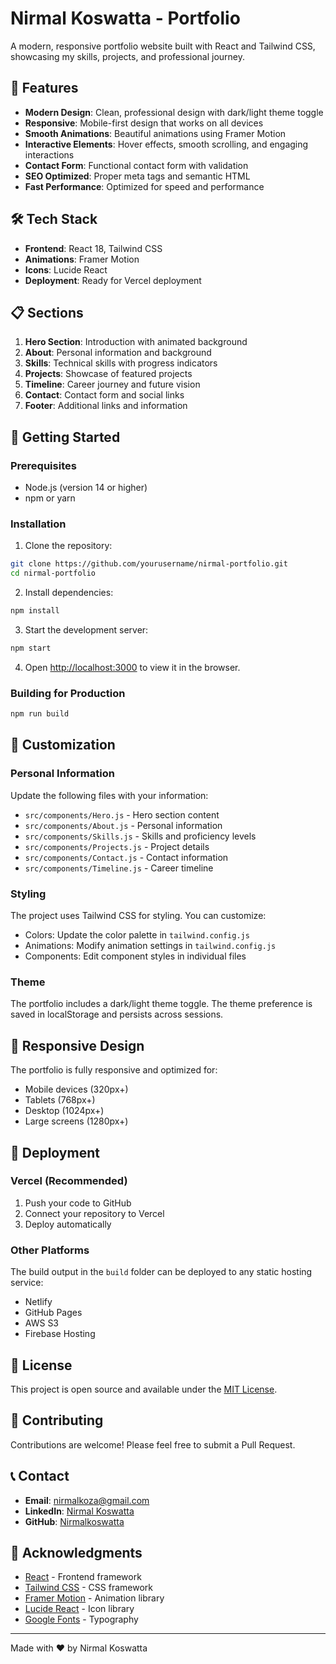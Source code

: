 # Nirmal Koswatta - Portfolio

A modern, responsive portfolio website built with React and Tailwind CSS, showcasing my skills, projects, and professional journey.

## 🚀 Features

- **Modern Design**: Clean, professional design with dark/light theme toggle
- **Responsive**: Mobile-first design that works on all devices
- **Smooth Animations**: Beautiful animations using Framer Motion
- **Interactive Elements**: Hover effects, smooth scrolling, and engaging interactions
- **Contact Form**: Functional contact form with validation
- **SEO Optimized**: Proper meta tags and semantic HTML
- **Fast Performance**: Optimized for speed and performance

## 🛠️ Tech Stack

- **Frontend**: React 18, Tailwind CSS
- **Animations**: Framer Motion
- **Icons**: Lucide React
- **Deployment**: Ready for Vercel deployment

## 📋 Sections

1. **Hero Section**: Introduction with animated background
2. **About**: Personal information and background
3. **Skills**: Technical skills with progress indicators
4. **Projects**: Showcase of featured projects
5. **Timeline**: Career journey and future vision
6. **Contact**: Contact form and social links
7. **Footer**: Additional links and information

## 🚀 Getting Started

### Prerequisites

- Node.js (version 14 or higher)
- npm or yarn

### Installation

1. Clone the repository:

```bash
git clone https://github.com/yourusername/nirmal-portfolio.git
cd nirmal-portfolio
```

2. Install dependencies:

```bash
npm install
```

3. Start the development server:

```bash
npm start
```

4. Open [http://localhost:3000](http://localhost:3000) to view it in the browser.

### Building for Production

```bash
npm run build
```

## 🎨 Customization

### Personal Information

Update the following files with your information:

- `src/components/Hero.js` - Hero section content
- `src/components/About.js` - Personal information
- `src/components/Skills.js` - Skills and proficiency levels
- `src/components/Projects.js` - Project details
- `src/components/Contact.js` - Contact information
- `src/components/Timeline.js` - Career timeline

### Styling

The project uses Tailwind CSS for styling. You can customize:

- Colors: Update the color palette in `tailwind.config.js`
- Animations: Modify animation settings in `tailwind.config.js`
- Components: Edit component styles in individual files

### Theme

The portfolio includes a dark/light theme toggle. The theme preference is saved in localStorage and persists across sessions.

## 📱 Responsive Design

The portfolio is fully responsive and optimized for:

- Mobile devices (320px+)
- Tablets (768px+)
- Desktop (1024px+)
- Large screens (1280px+)

## 🚀 Deployment

### Vercel (Recommended)

1. Push your code to GitHub
2. Connect your repository to Vercel
3. Deploy automatically

### Other Platforms

The build output in the `build` folder can be deployed to any static hosting service:

- Netlify
- GitHub Pages
- AWS S3
- Firebase Hosting

## 📄 License

This project is open source and available under the [MIT License](LICENSE).

## 🤝 Contributing

Contributions are welcome! Please feel free to submit a Pull Request.

## 📞 Contact

- **Email**: nirmalkoza@gmail.com
- **LinkedIn**: [Nirmal Koswatta](https://www.linkedin.com/in/nirmal-koswatta/)
- **GitHub**: [Nirmalkoswatta](https://github.com/Nirmalkoswatta)

## 🙏 Acknowledgments

- [React](https://reactjs.org/) - Frontend framework
- [Tailwind CSS](https://tailwindcss.com/) - CSS framework
- [Framer Motion](https://www.framer.com/motion/) - Animation library
- [Lucide React](https://lucide.dev/) - Icon library
- [Google Fonts](https://fonts.google.com/) - Typography

---

Made with ❤️ by Nirmal Koswatta
